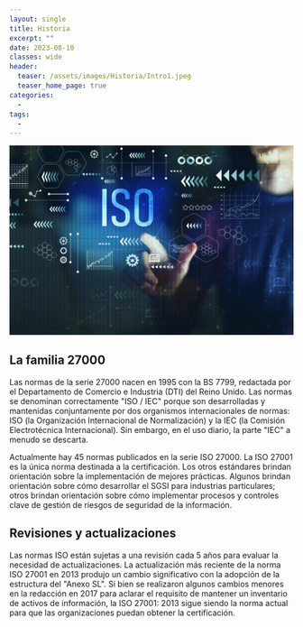 ```yaml
---
layout: single
title: Historia
excerpt: ""
date: 2023-08-10
classes: wide
header:
  teaser: /assets/images/Historia/Intro1.jpeg
  teaser_home_page: true
categories:
  - 
tags:
  - 
---
```


![](/assets/images/Historia/Intro2.webp)

## La familia 27000

Las normas de la serie 27000 nacen en 1995 con la BS 7799, redactada por el Departamento de Comercio e Industria (DTI) del Reino Unido. Las normas se denominan correctamente "ISO / IEC" porque son desarrolladas y mantenidas conjuntamente por dos organismos internacionales de normas: ISO (la Organización Internacional de Normalización) y la IEC (la Comisión Electrotécnica Internacional). Sin embargo, en el uso diario, la parte "IEC" a menudo se descarta.

Actualmente hay 45 normas publicados en la serie ISO 27000. La ISO 27001 es la única norma destinada a la certificación. Los otros estándares brindan orientación sobre la implementación de mejores prácticas. Algunos brindan orientación sobre cómo desarrollar el SGSI para industrias particulares; otros brindan orientación sobre cómo implementar procesos y controles clave de gestión de riesgos de seguridad de la información.

## Revisiones y actualizaciones

Las normas ISO están sujetas a una revisión cada 5 años para evaluar la necesidad de actualizaciones. La actualización más reciente de la norma ISO 27001 en 2013 produjo un cambio significativo con la adopción de la estructura del "Anexo SL". Si bien se realizaron algunos cambios menores en la redacción en 2017 para aclarar el requisito de mantener un inventario de activos de información, la ISO 27001: 2013 sigue siendo la norma actual para que las organizaciones puedan obtener la certificación.
